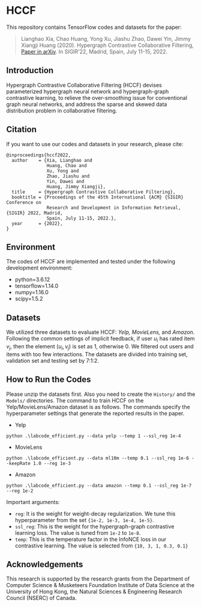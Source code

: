 
# HCCF

This repository contains TensorFlow codes and datasets for the paper:

>Lianghao Xia, Chao Huang, Yong Xu, Jiashu Zhao, Dawei Yin, Jimmy Xiangji Huang (2020). Hypergraph Contrastive Collaborative Filtering, <a href='https://arxiv.org/abs/2204.12200'>Paper in arXiv</a>. In SIGIR'22, Madrid, Spain, July 11-15, 2022.

## Introduction
Hypergraph Contrastive Collaborative Filtering (HCCF) devises parameterized hypergraph neural network and hypergraph-graph contrastive learning, to relieve the over-smoothing issue for conventional graph neural networks, and address the sparse and skewed data distribution problem in collaborative filtering.

## Citation
If you want to use our codes and datasets in your research, please cite:
```
@inproceedings{hccf2022,
  author    = {Xia, Lianghao and 
			   Huang, Chao and 
			   Xu, Yong and 
			   Zhao, Jiashu and 
			   Yin, Dawei and 
			   Huang, Jimmy Xiangji},
  title     = {Hypergraph Contrastive Collaborative Filtering},
  booktitle = {Proceedings of the 45th International {ACM} {SIGIR} Conference on
               Research and Development in Information Retrieval, {SIGIR} 2022, Madrid,
               Spain, July 11-15, 2022.},
  year      = {2022},
}
```

## Environment
The codes of HCCF are implemented and tested under the following development environment:
* python=3.6.12
* tensorflow=1.14.0
* numpy=1.16.0
* scipy=1.5.2

## Datasets
We utilized three datasets to evaluate HCCF: <i>Yelp, MovieLens, </i>and <i>Amazon</i>. Following the common settings of implicit feedback, if user $u_i$ has rated item $v_j$, then the element $(u_i, v_j)$ is set as 1, otherwise 0. We filtered out users and items with too few interactions. The datasets are divided into training set, validation set and testing set by 7:1:2.

## How to Run the Codes
Please unzip the datasets first. Also you need to create the `History/` and the `Models/` directories. The command to train HCCF on the Yelp/MovieLens/Amazon dataset is as follows. The commands specify the hyperparameter settings that generate the reported results in the paper.

* Yelp
```
python .\labcode_efficient.py --data yelp --temp 1 --ssl_reg 1e-4
```
* MovieLens
```
python .\labcode_efficient.py --data ml10m --temp 0.1 --ssl_reg 1e-6 --keepRate 1.0 --reg 1e-3
```
* Amazon
```
python .\labcode_efficient.py --data amazon --temp 0.1 --ssl_reg 1e-7 --reg 1e-2
```
Important arguments:
* `reg`: It is the weight for weight-decay regularization. We tune this hyperparameter from the set `{1e-2, 1e-3, 1e-4, 1e-5}`.
* `ssl_reg`: This is the weight for the hypergraph-graph contrastive learning loss. The value is tuned from `1e-2` to `1e-8`.
* `temp`: This is the temperature factor in the InfoNCE loss in our contrastive learning. The value is selected from `{10, 3, 1, 0.3, 0.1}`

## Acknowledgements
This research is supported by the research grants from the Department of Computer Science & Musketeers Foundation Institute of Data Science at the University of Hong Kong, the Natural Sciences & Engineering Research Council (NSERC) of Canada.
